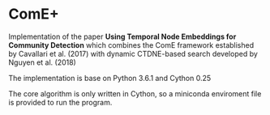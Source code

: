 # ComE+
Implementation of the paper
**Using Temporal Node Embeddings for Community Detection**
which combines the ComE framework established by Cavallari et al. (2017) with dynamic CTDNE-based search developed by Nguyen et al. (2018)

The implementation is base on Python 3.6.1 and Cython 0.25

The core algorithm is only written in Cython, so a miniconda enviroment file is provided to run the program. 

